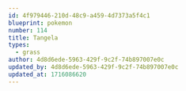 ```yaml
---
id: 4f979446-210d-48c9-a459-4d7373a5f4c1
blueprint: pokemon
number: 114
title: Tangela
types:
  - grass
author: 4d8d6ede-5963-429f-9c2f-74b897007e0c
updated_by: 4d8d6ede-5963-429f-9c2f-74b897007e0c
updated_at: 1716086620
---
```

